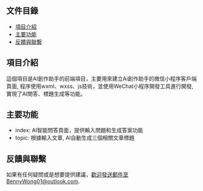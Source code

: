 
## 文件目錄
- [項目介紹](#項目介紹)
- [主要功能](#主要功能)
- [反饋與聯繫](#反饋與聯繫)

## 項目介紹
這個項目是AI創作助手的前端項目，主要用來建立Ai創作助手的微信小程序客戶端頁面,
程序使用wxml、wxss、js技術，並使用WeChat小程序開發工具進行開發,實現了AI問答、標題生成等功能。

## 主要功能
- index: AI智能問答頁面，提供輸入問題和生成答案功能
- topic: 根據輸入文章, AI自動生成三個相關文章標題

## 反饋與聯繫
如果有任何疑問或是想要提供建議，歡迎發送郵件至BennyWong01@outlook.com.

